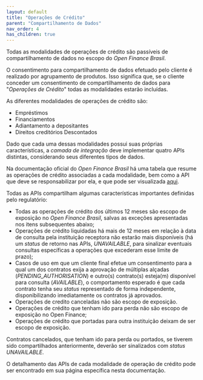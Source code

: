 ```yaml
---
layout: default
title: "Operações de Crédito"
parent: "Compartilhamento de Dados"
nav_order: 4
has_children: true
---
```


Todas as modalidades de operações de crédito são passíveis de compartilhamento de dados no escopo do *Open Finance Brasil*.

O consentimento para compartilhamento de dados efetuado pelo cliente é realizado por agrupamento de produtos. Isso significa que, se o cliente conceder um consentimento de compartilhamento de dados para "*Operações de Crédito*" todas as modalidades estarão incluídas.

As diferentes modalidades de operações de crédito são:

- Empréstimos
- Financiamentos
- Adiantamento a depositantes
- Direitos creditórios Descontados

Dado que cada uma dessas modalidades possui suas próprias características, a *camada de integração* deve implementar quatro APIs distintas, considerando seus diferentes tipos de dados.

Na documentação oficial do *Open Finance Brasil* há uma tabela que resume as operações de crédito associadas a cada modalidade, bem como a API que deve se responsabilizar por ela, e que pode ser visualizada [aqui][Tabela-Crédito-OFB].

Todas as APIs compartilham algumas características importantes definidas pelo regulatório:

- Todas as operações de crédito dos últimos 12 meses são escopo de exposição no *Open Finance Brasil*, salvas as exceções apresentadas nos itens subsequentes abaixo;
- Operações de crédito liquidadas há mais de 12 meses em relação à data de consulta pela instituição receptora não estarão mais disponíveis (há um *status* de retorno nas APIs, *UNAVAILABLE*, para sinalizar eventuais consultas específicas a operações que excederam esse limite de prazo);
- Casos de uso em que um cliente final efetue um consentimento para a qual um dos contratos exija a aprovação de múltiplas alçadas (*PENDING_AUTHORISATION*) e outro(s) contrato(s) esteja(m) disponível para consulta (*AVAILABLE*), o comportamento esperado é que cada contrato tenha seu *status* representado de forma independente, disponibilizando imediatamente os contratos já aprovados.
- Operações de credito canceladas não são escopo de exposição.
- Operações de crédito que tenham ido para perda não são escopo de exposição no Open Finance;
- Operações de crédito que portadas para outra instituição deixam de ser escopo de exposição.

Contratos cancelados, que tenham ido para perda ou portados, se tiverem sido compartilhados anteriormente, deverão ser sinalizados com *status UNAVAILABLE*.

O detalhamento das APIs de cada modalidade de operação de crédito pode ser encontrado em sua página específica nesta documentação.

[Tabela-Crédito-OFB]: https://openfinancebrasil.atlassian.net/wiki/spaces/OF/pages/320176146/Orienta+es+-+DC+Opera+es+de+cr+dito#Tabela-com-as-modalidades-e-submodalidades-das-APIs-de-opera%C3%A7%C3%B5es-de-cr%C3%A9dito
